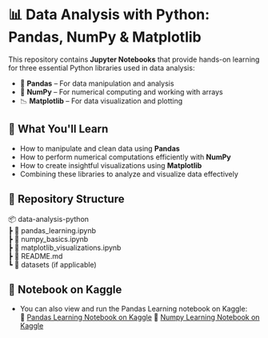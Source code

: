 # 📊 Data Analysis with Python: Pandas, NumPy & Matplotlib  

This repository contains **Jupyter Notebooks** that provide hands-on learning for three essential Python libraries used in data analysis:  

- 🐼 **Pandas** – For data manipulation and analysis  
- 🔢 **NumPy** – For numerical computing and working with arrays  
- 📉 **Matplotlib** – For data visualization and plotting  

## 📌 What You'll Learn  
- How to manipulate and clean data using **Pandas**  
- How to perform numerical computations efficiently with **NumPy**  
- How to create insightful visualizations using **Matplotlib**  
- Combining these libraries to analyze and visualize data effectively  

## 📂 Repository Structure

📦 data-analysis-python  
 ┣ 📜 pandas_learning.ipynb  
 ┣ 📜 numpy_basics.ipynb  
 ┣ 📜 matplotlib_visualizations.ipynb  
 ┣ 📜 README.md  
 ┗ 📂 datasets (if applicable)  


## 📌 Notebook on Kaggle  
- You can also view and run the Pandas Learning notebook on Kaggle:  
🔗 [Pandas Learning Notebook on Kaggle](https://www.kaggle.com/code/abdallahprogrammer/pandas-learning)
🔗 [Numpy Learning Notebook on Kaggle](https://www.kaggle.com/code/abdallahprogrammer/numpy-learning)
